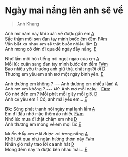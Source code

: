 # Ngày mai nắng lên anh sẽ về
> Anh Khang

Anh mơ năm nay khi xuân về được gần em [A]()<br>
Sắc thắm môi son đan tay mình bước êm đềm [F#m]()<br>
Vẫn biết xa nhau em sẽ thật buồn nhiều lắm [D]()<br>
Anh mong cô đơn đi qua để ngày đầy nắng. [E]()<br>

Nhớ lắm môi hôn tiếng nói ngọt ngào của em [A]()<br>
Mỗi lúc xuân sang đan tay mình bước êm đềm [F#m]()<br>
Bao nhiêu yêu thương anh giữ thật chặt người ơi [D]()<br>
Thương em yêu em anh mơ một ngày bình yên. [E]()<br>

Anh thương em không ? --- Anh thương em nhiều lắm! [A]()<br>
Anh mơ em không ? --- AK: Anh mơ mỗi ngày... [F#m]()<br>
Có nhớ đến em ? Mỗi phút mỗi giây mỗi giờ. [D]()<br>
Anh có yêu em ? Có, anh mãi yêu em... [E]()<br>

**Đk**:
Sóng phát thanh nói ngày mai lạnh lắm [A]()<br>
Em đi đâu nhớ mặc thêm áo nhiều [F#m]()<br>
Nhớ lúc mưa đi thật châm em nhé [D]()<br>
Anh thương em mong về em mọi lúc [E]()<br>

Muốn thấy em mãi được vui trong nắng [A]()<br>
Khẽ lướt qua như ngàn hương thơm này [F#m]()<br>
Nhắn gió mây trao lời ca anh hát [D]()<br>
Mong đêm nay ta được bên nhau mãi... [E]()<br>

